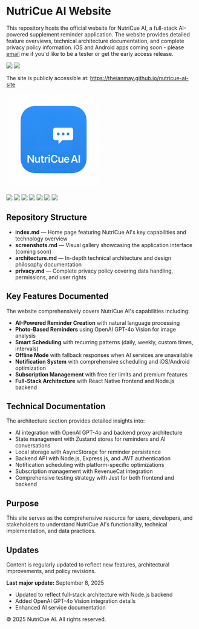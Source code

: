 # NutriCue AI Website

This repository hosts the official website for NutriCue AI, a full-stack AI-powered supplement reminder application. The website provides detailed feature overviews, technical architecture documentation, and complete privacy policy information. iOS and Android apps coming soon - please [email](mailto:caesiusbay@gmail.com) me if you'd like to be a tester or get the early access release.

[<img src="https://img.shields.io/badge/App_Store-0D96F6?style=flat&logo=app-store&logoColor=white">](https://apps.apple.com/)
[<img src="https://img.shields.io/badge/Google_Play-414141?style=flat&logo=google-play&logoColor=white">](https://play.google.com/)

The site is publicly accessible at: https://theianmay.github.io/nutricue-ai-site

<img src="images/nutricue-ai-icon.png" width="250">

<img src="https://img.shields.io/badge/React_Native-20232A?style=flat&logo=react&logoColor=61DAFB"> <img src="https://img.shields.io/badge/Expo-1B1F23?style=flat&logo=expo&logoColor=white"> <img src="https://img.shields.io/badge/TypeScript-323330?style=flat&logo=typescript&logoColor=F7DF1E"> <img src="https://img.shields.io/badge/Node.js-339933?style=flat&logo=node.js&logoColor=white"> <img src="https://img.shields.io/badge/Express.js-000000?style=flat&logo=express&logoColor=white"> <img src="https://img.shields.io/badge/OpenAI-412991?style=flat&logo=openai&logoColor=white"> <img src="https://img.shields.io/badge/Jest-C21325?style=flat&logo=jest&logoColor=white">

## Repository Structure

- **index.md** — Home page featuring NutriCue AI's key capabilities and technology overview
- **screenshots.md** — Visual gallery showcasing the application interface (coming soon)
- **architecture.md** — In-depth technical architecture and design philosophy documentation
- **privacy.md** — Complete privacy policy covering data handling, permissions, and user rights

## Key Features Documented

The website comprehensively covers NutriCue AI's capabilities including:

- **AI-Powered Reminder Creation** with natural language processing
- **Photo-Based Reminders** using OpenAI GPT-4o Vision for image analysis
- **Smart Scheduling** with recurring patterns (daily, weekly, custom times, intervals)
- **Offline Mode** with fallback responses when AI services are unavailable
- **Notification System** with comprehensive scheduling and iOS/Android optimization
- **Subscription Management** with free tier limits and premium features
- **Full-Stack Architecture** with React Native frontend and Node.js backend

## Technical Documentation

The architecture section provides detailed insights into:
- AI integration with OpenAI GPT-4o and backend proxy architecture
- State management with Zustand stores for reminders and AI conversations
- Local storage with AsyncStorage for reminder persistence
- Backend API with Node.js, Express.js, and JWT authentication
- Notification scheduling with platform-specific optimizations
- Subscription management with RevenueCat integration
- Comprehensive testing strategy with Jest for both frontend and backend

## Purpose

This site serves as the comprehensive resource for users, developers, and stakeholders to understand NutriCue AI's functionality, technical implementation, and data practices.

## Updates

Content is regularly updated to reflect new features, architectural improvements, and policy revisions.

**Last major update:** September 8, 2025
- Updated to reflect full-stack architecture with Node.js backend
- Added OpenAI GPT-4o Vision integration details
- Enhanced AI service documentation

© 2025 NutriCue AI. All rights reserved.
